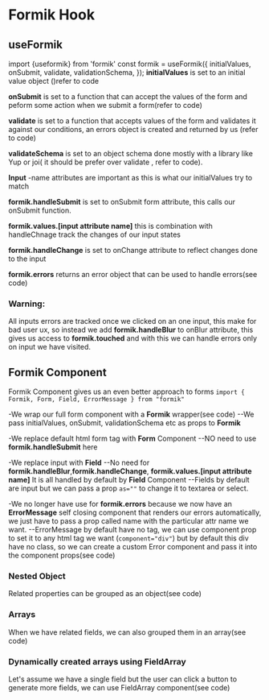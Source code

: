 # Formik Hook

## useFormik

import {useformik} from 'formik'
const formik = useFormik({
initialValues,
onSubmit,
validate,
validationSchema,
});
**initialValues** is set to an initial value object ()refer to code

**onSubmit** is set to a function that can accept the values of the form and peform some action when we submit a form(refer to code)

**validate** is set to a function that accepts values of the form and validates it against our conditions, an errors object is created and returned by us (refer to code)

**validateSchema** is set to an object schema done mostly with a library like Yup or joi( it should be prefer over validate , refer to code).

**Input**
-name attributes are important as this is what our initialValues try to match

**formik.handleSubmit** is set to onSubmit form attribute, this calls our onSubmit function.

**formik.values.[input attribute name]** this is combination with handleChnage track the changes of our input states

**formik.handleChange** is set to onChange attribute to reflect changes done to the input

**formik.errors** returns an error object that can be used to handle errors(see code)

### Warning:

All inputs errors are tracked once we clicked on an one input, this make for bad user ux, so instead we add **formik.handleBlur** to onBlur attribute, this gives us access to **formik.touched** and with this we can handle errors only on input we have visited.

## Formik Component

Formik Component gives us an even better approach to forms
`import { Formik, Form, Field, ErrorMessage } from "formik"`

-We wrap our full form component with a **Formik** wrapper(see code)
--We pass initialValues, onSubmit, validationSchema etc as props to **Formik**

-We replace default html form tag with **Form** Component
--NO need to use **formik.handleSubmit** here

-We replace input with **Field**
--No need for **formik.handleBlur**,**formik.handleChange**, **formik.values.[input attribute name]**
It is all handled by default by **Field** Component
--Fields by default are input but we can pass a prop `as=""` to change it to textarea or select.

-We no longer have use for **formik.errors** because we now have an **ErrorMessage** self closing component that renders our errors automatically, we just have to pass a prop called name with the particular attr name we want.
--ErrorMessage by default have no tag, we can use component prop to set it to any html tag we want (`component="div"`) but by default this div have no class, so we can create a custom Error component and pass it into the component props(see code)

### Nested Object

Related properties can be grouped as an object(see code)

### Arrays

When we have related fields, we can also grouped them in an array(see code)

### Dynamically created arrays using FieldArray

Let's assume we have a single field but the user can click a button to generate more fields, we can use FieldArray component(see code)
